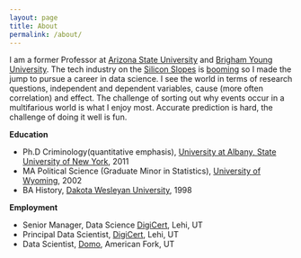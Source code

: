 ```yaml
---
layout: page
title: About
permalink: /about/
---
```


I am a former Professor at [Arizona State University](https://ccj.asu.edu) and [Brigham Young University](https://sociology.byu.edu).
The tech industry on the [Silicon Slopes](https://siliconslopes.com) is [booming](https://www.utahbusiness.com/tech-silicon-slopes/) 
so I made the jump to pursue a career in data science. I see the world in terms of research questions, independent and 
dependent variables, cause (more often correlation) and effect. The challenge of sorting out why events occur in a 
multifarious world is what I enjoy most. Accurate prediction is hard, the challenge of doing it well is fun.


**Education**
* Ph.D Criminology(quantitative emphasis), [University at Albany, State University of New York](https://www.albany.edu/scj/), 2011
* MA Political Science (Graduate Minor in Statistics), [University of Wyoming](http://www.uwyo.edu/pols/), 2002
* BA History, [Dakota Wesleyan University](https://www.dwu.edu/academics/majors-minors/history), 1998

**Employment**
* Senior Manager, Data Science [DigiCert](www.digicert.com), Lehi, UT
* Principal Data Scientist, [DigiCert](www.digicert.com), Lehi, UT
* Data Scientist, [Domo](www.domo.com), American Fork, UT




[jekyll-organization]: https://github.com/jekyll
